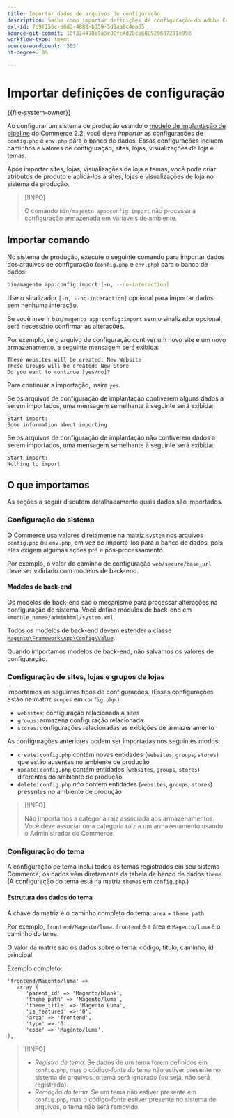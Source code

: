 ```yaml
---
title: Importar dados de arquivos de configuração
description: Saiba como importar definições de configuração do Adobe Commerce de arquivos de configuração. Descubra os processos de implantação de pipeline e importação de banco de dados.
exl-id: 7d9f156c-e8d3-4888-b359-5d9aa8c4ea05
source-git-commit: 10f324478e9a5e80fc4d28ce680929687291e990
workflow-type: tm+mt
source-wordcount: '503'
ht-degree: 0%

---
```


# Importar definições de configuração

{{file-system-owner}}

Ao configurar um sistema de produção usando o [modelo de implantação de pipeline](../deployment/technical-details.md) do Commerce 2.2, você deve _importar_ as configurações de `config.php` e `env.php` para o banco de dados.
Essas configurações incluem caminhos e valores de configuração, sites, lojas, visualizações de loja e temas.

Após importar sites, lojas, visualizações de loja e temas, você pode criar atributos de produto e aplicá-los a sites, lojas e visualizações de loja no sistema de produção.

>[!INFO]
>
>O comando `bin/magento app:config:import` não processa a configuração armazenada em variáveis de ambiente.

## Importar comando

No sistema de produção, execute o seguinte comando para importar dados dos arquivos de configuração (`config.php` e `env.php`) para o banco de dados:

```bash
bin/magento app:config:import [-n, --no-interaction]
```

Use o sinalizador `[-n, --no-interaction]` opcional para importar dados sem nenhuma interação.

Se você inserir `bin/magento app:config:import` sem o sinalizador opcional, será necessário confirmar as alterações.

Por exemplo, se o arquivo de configuração contiver um novo site e um novo armazenamento, a seguinte mensagem será exibida:

```
These Websites will be created: New Website
These Groups will be created: New Store
Do you want to continue [yes/no]?
```

Para continuar a importação, insira `yes`.

Se os arquivos de configuração de implantação contiverem alguns dados a serem importados, uma mensagem semelhante à seguinte será exibida:

```
Start import:
Some information about importing
```

Se os arquivos de configuração de implantação não contiverem dados a serem importados, uma mensagem semelhante à seguinte será exibida:

```
Start import:
Nothing to import
```

## O que importamos

As seções a seguir discutem detalhadamente quais dados são importados.

### Configuração do sistema

O Commerce usa valores diretamente na matriz `system` nos arquivos `config.php` ou `env.php`, em vez de importá-los para o banco de dados, pois eles exigem algumas ações pré e pós-processamento.

Por exemplo, o valor do caminho de configuração `web/secure/base_url` deve ser validado com modelos de back-end.

#### Modelos de back-end

Os modelos de back-end são o mecanismo para processar alterações na configuração do sistema.
Você define módulos de back-end em `<module_name>/adminhtml/system.xml`.

Todos os modelos de back-end devem estender a classe [`Magento\Framework\App\Config\Value`](https://github.com/magento/magento2/blob/2.4/lib/internal/Magento/Framework/App/Config/Value.php).

Quando importamos modelos de back-end, não salvamos os valores de configuração.

### Configuração de sites, lojas e grupos de lojas

Importamos os seguintes tipos de configurações.
(Essas configurações estão na matriz `scopes` em `config.php`.)

- `websites`: configuração relacionada a sites
- `groups`: armazena configuração relacionada
- `stores`: configurações relacionadas às exibições de armazenamento

As configurações anteriores podem ser importadas nos seguintes modos:

- `create`: `config.php` contém novas entidades (`websites`, `groups`, `stores`) que estão ausentes no ambiente de produção
- `update`: `config.php` contém entidades (`websites`, `groups`, `stores`) diferentes do ambiente de produção
- `delete`: `config.php` _não_ contém entidades (`websites`, `groups`, `stores`) presentes no ambiente de produção

>[!INFO]
>
>Não importamos a categoria raiz associada aos armazenamentos. Você deve associar uma categoria raiz a um armazenamento usando o Administrador do Commerce.

### Configuração do tema

A configuração de tema inclui todos os temas registrados em seu sistema Commerce; os dados vêm diretamente da tabela de banco de dados `theme`. (A configuração do tema está na matriz `themes` em `config.php`.)

#### Estrutura dos dados do tema

A chave da matriz é o caminho completo do tema: `area` + `theme path`

Por exemplo, `frontend/Magento/luma`.
`frontend` é a área e `Magento/luma` é o caminho do tema.

O valor da matriz são os dados sobre o tema: código, título, caminho, id principal

Exemplo completo:

```php?start_inline=1
'frontend/Magento/luma' =>
   array (
      'parent_id' => 'Magento/blank',
      'theme_path' => 'Magento/luma',
      'theme_title' => 'Magento Luma',
      'is_featured' => '0',
      'area' => 'frontend',
      'type' => '0',
      'code' => 'Magento/luma',
),
```

>[!INFO]
>
>- _Registro de tema_. Se dados de um tema forem definidos em `config.php`, mas o código-fonte do tema não estiver presente no sistema de arquivos, o tema será ignorado (ou seja, não será registrado).
>- _Remoção do tema_. Se um tema não estiver presente em `config.php`, mas o código-fonte estiver presente no sistema de arquivos, o tema não será removido.
